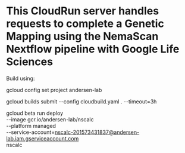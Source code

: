 # This CloudRun server handles requests to complete a Genetic Mapping using the NemaScan Nextflow pipeline with Google Life Sciences

Build using:

gcloud config set project andersen-lab

gcloud builds submit --config cloudbuild.yaml . --timeout=3h

gcloud beta run deploy \
--image gcr.io/andersen-lab/nscalc \
--platform managed \
--service-account=nscalc-201573431837@andersen-lab.iam.gserviceaccount.com \
nscalc
